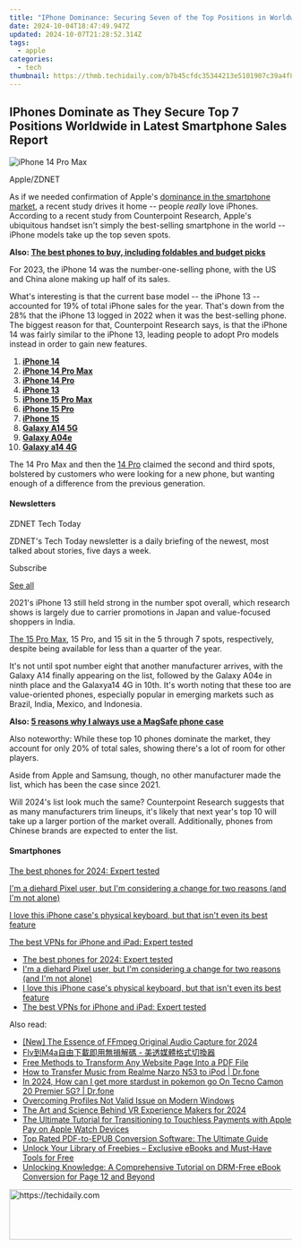 ```yaml
---
title: "IPhone Dominance: Securing Seven of the Top Positions in Worldwide Smartphone Market Share - Insights by ZDNet"
date: 2024-10-04T18:47:49.947Z
updated: 2024-10-07T21:28:52.314Z
tags:
  - apple
categories:
  - tech
thumbnail: https://thmb.techidaily.com/b7b45cfdc35344213e5101907c39a4f8622c548d37868126691840befd4a8d38.jpg
---
```


## IPhones Dominate as They Secure Top 7 Positions Worldwide in Latest Smartphone Sales Report

![iPhone 14 Pro Max](https://www.zdnet.com/a/img/resize/4b4a2d6533f9890256c62e127aeaaa0688369426/2023/07/26/6c60b6f9-7a65-437f-a734-2f1682fd5a88/apple-iphone-14-pro-max.jpg?auto=webp&width=1280)

Apple/ZDNET

As if we needed confirmation of Apple's [dominance in the smartphone market](https://www.zdnet.com/article/apple-takes-back-top-spot-in-smartphone-market-thanks-to-iphone-13/), a recent study drives it home -- people _really_ love iPhones. According to a recent study from Counterpoint Research, Apple's ubiquitous handset isn't simply the best-selling smartphone in the world -- iPhone models take up the top seven spots.

**Also: [The best phones to buy, including foldables and budget picks](https://www.zdnet.com/article/best-phone/)**

For 2023, the iPhone 14 was the number-one-selling phone, with the US and China alone making up half of its sales. 

What's interesting is that the current base model -- the iPhone 13 -- accounted for 19% of total iPhone sales for the year. That's down from the 28% that the iPhone 13 logged in 2022 when it was the best-selling phone. The biggest reason for that, Counterpoint Research says, is that the iPhone 14 was fairly similar to the iPhone 13, leading people to adopt Pro models instead in order to gain new features. 

1. **[iPhone 14](https://apple.sjv.io/c/159047/435031/7613?&sharedid=zdnet&partnerpropertyid=1980086&u=https%3A%2F%2Fwww.apple.com%2Fshop%2Fbuy-iphone%2Fiphone-14&subId1=zd-%5F%5FCOM%5FCLICK%5FID%5F%5F-dtp)**
2. **[iPhone 14 Pro Max](https://shop-links.co/link/?url=https%3A%2F%2Fwww.bestbuy.com%2Fsite%2Fapple-iphone-14-pro-128gb-space-black-verizon%2F6487386.p%3FskuId%3D6487386&publisher_slug=itechdaily19598&exclusive=1)**
3. **[iPhone 14 Pro](https://shop-links.co/link/?url=https%3A%2F%2Fwww.bestbuy.com%2Fsite%2Fapple-iphone-14-pro-128gb-space-black-verizon%2F6487386.p%3FskuId%3D6487386&publisher_slug=itechdaily19598&exclusive=1)**
4. **[iPhone 13](https://apple.sjv.io/c/159047/435031/7613?&sharedid=zdnet&partnerpropertyid=1980086&u=https%3A%2F%2Fwww.apple.com%2Fshop%2Fbuy-iphone%2Fiphone-13&subId1=zd-%5F%5FCOM%5FCLICK%5FID%5F%5F-dtp)**
5. **[iPhone 15 Pro Max](https://apple.sjv.io/c/159047/435031/7613?&sharedid=zdnet&partnerpropertyid=1980086&u=https%3A%2F%2Fwww.apple.com%2Fshop%2Fbuy-iphone%2Fiphone-15-pro&subId1=zd-%5F%5FCOM%5FCLICK%5FID%5F%5F-dtp)**
6. **[iPhone 15 Pro](https://apple.sjv.io/c/159047/435031/7613?&sharedid=zdnet&partnerpropertyid=1980086&u=https%3A%2F%2Fwww.apple.com%2Fshop%2Fbuy-iphone%2Fiphone-15-pro&subId1=zd-%5F%5FCOM%5FCLICK%5FID%5F%5F-dtp)**
7. **[iPhone 15](https://apple.sjv.io/c/159047/435031/7613?&sharedid=zdnet&partnerpropertyid=1980086&u=https%3A%2F%2Fwww.apple.com%2Fiphone-15%2F&subId1=zd-%5F%5FCOM%5FCLICK%5FID%5F%5F-dtp)**
8. **[Galaxy A14 5G](https://shop-links.co/link/?url=https%3A%2F%2Fwww.samsung.com%2Fus%2Fmobile%2Fphones%2Fgalaxy-a%2Fgalaxy-a14-5g-64gb-unlocked-sm-a146uzkdxaa%2F&publisher_slug=itechdaily19598&exclusive=1)**
9. **[Galaxy A04e](https://buy.geni.us/Proxy.ashx?TSID=368250&GR%5FURL=https%3A%2F%2Fwww.amazon.com%2FSAMSUNG-SM-A042M-DS-Unlocked-International%2Fdp%2FB0BLZPQ5QG%3Fth%3D1%26tag%3Dzd-buy-button-20%26ascsubtag%3D%5F%5FCOM%5FCLICK%5FID%5F%5F%7C1128969c-529d-40e6-b3f5-8fd799324c4f%7Cdtp&dtb=1)**
10. **[Galaxy a14 4G](https://buy.geni.us/Proxy.ashx?TSID=368250&GR%5FURL=https%3A%2F%2Fwww.amazon.com%2FSAMSUNG-A14-Unlocked-Worldwide-T-Mobile%2Fdp%2FB0BXVKVR98%3Ftag%3Dzd-buy-button-20%26ascsubtag%3D%5F%5FCOM%5FCLICK%5FID%5F%5F%7C1128969c-529d-40e6-b3f5-8fd799324c4f%7Cdtp&dtb=1)**

The 14 Pro Max and then the [14 Pro](https://www.zdnet.com/article/iphone-14-review/) claimed the second and third spots, bolstered by customers who were looking for a new phone, but wanting enough of a difference from the previous generation.

#### Newsletters

ZDNET Tech Today

ZDNET's Tech Today newsletter is a daily briefing of the newest, most talked about stories, five days a week.

 Subscribe

[See all](https://www.zdnet.com/newsletters/)

2021's iPhone 13 still held strong in the number spot overall, which research shows is largely due to carrier promotions in Japan and value-focused shoppers in India.

[The 15 Pro Max](https://www.zdnet.com/article/iphone-15-plus-review/), 15 Pro, and 15 sit in the 5 through 7 spots, respectively, despite being available for less than a quarter of the year.

It's not until spot number eight that another manufacturer arrives, with the Galaxy A14 finally appearing on the list, followed by the Galaxy A04e in ninth place and the Galaxya14 4G in 10th. It's worth noting that these too are value-oriented phones, especially popular in emerging markets such as Brazil, India, Mexico, and Indonesia.

**Also: [5 reasons why I always use a MagSafe phone case](https://www.zdnet.com/article/five-reasons-you-should-be-using-a-magsafe-case/)**

Also noteworthy: While these top 10 phones dominate the market, they account for only 20% of total sales, showing there's a lot of room for other players.

Aside from Apple and Samsung, though, no other manufacturer made the list, which has been the case since 2021\. 

Will 2024's list look much the same? Counterpoint Research suggests that as many manufacturers trim lineups, it's likely that next year's top 10 will take up a larger portion of the market overall. Additionally, phones from Chinese brands are expected to enter the list.

#### Smartphones

[The best phones for 2024: Expert tested](https://www.zdnet.com/article/best-phone/ "The best phones for 2024: Expert tested")

[I'm a diehard Pixel user, but I'm considering a change for two reasons (and I'm not alone)](https://www.zdnet.com/article/im-a-diehard-pixel-user-but-im-considering-a-change-for-two-reasons-and-im-not-alone/ "I'm a diehard Pixel user, but I'm considering a change for two reasons (and I'm not alone)")

[I love this iPhone case's physical keyboard, but that isn't even its best feature](https://www.zdnet.com/article/i-love-this-iphone-cases-physical-keyboard-but-that-isnt-even-its-best-feature/ "I love this iPhone case's physical keyboard, but that isn't even its best feature")

[The best VPNs for iPhone and iPad: Expert tested](https://www.zdnet.com/article/best-iphone-vpn/ "The best VPNs for iPhone and iPad: Expert tested")

* [The best phones for 2024: Expert tested](https://www.zdnet.com/article/best-phone/ "The best phones for 2024: Expert tested")
* [I'm a diehard Pixel user, but I'm considering a change for two reasons (and I'm not alone)](https://www.zdnet.com/article/im-a-diehard-pixel-user-but-im-considering-a-change-for-two-reasons-and-im-not-alone/ "I'm a diehard Pixel user, but I'm considering a change for two reasons (and I'm not alone)")
* [I love this iPhone case's physical keyboard, but that isn't even its best feature](https://www.zdnet.com/article/i-love-this-iphone-cases-physical-keyboard-but-that-isnt-even-its-best-feature/ "I love this iPhone case's physical keyboard, but that isn't even its best feature")
* [The best VPNs for iPhone and iPad: Expert tested](https://www.zdnet.com/article/best-iphone-vpn/ "The best VPNs for iPhone and iPad: Expert tested")

<ins class="adsbygoogle"
     style="display:block"
     data-ad-format="autorelaxed"
     data-ad-client="ca-pub-7571918770474297"
     data-ad-slot="1223367746"></ins>

<ins class="adsbygoogle"
     style="display:block"
     data-ad-client="ca-pub-7571918770474297"
     data-ad-slot="8358498916"
     data-ad-format="auto"
     data-full-width-responsive="true"></ins>

<span class="atpl-alsoreadstyle">Also read:</span>
<div><ul>
<li><a href="https://fox-hovers.techidaily.com/new-the-essence-of-ffmpeg-original-audio-capture-for-2024/"><u>[New] The Essence of FFmpeg Original Audio Capture for 2024</u></a></li>
<li><a href="https://some-knowledge.techidaily.com/flvm4a/"><u>Flv到M4a自由下載即用無損解碼 - 美透媒體格式切換器</u></a></li>
<li><a href="https://technical-tips.techidaily.com/free-methods-to-transform-any-website-page-into-a-pdf-file/"><u>Free Methods to Transform Any Website Page Into a PDF File</u></a></li>
<li><a href="https://android-transfer.techidaily.com/how-to-transfer-music-from-realme-narzo-n53-to-ipod-drfone-by-drfone-transfer-from-android-transfer-from-android/"><u>How to Transfer Music from Realme Narzo N53 to iPod | Dr.fone</u></a></li>
<li><a href="https://android-pokemon-go.techidaily.com/in-2024-how-can-i-get-more-stardust-in-pokemon-go-on-tecno-camon-20-premier-5g-drfone-by-drfone-virtual-android/"><u>In 2024, How can I get more stardust in pokemon go On Tecno Camon 20 Premier 5G? | Dr.fone</u></a></li>
<li><a href="https://win11-tips.techidaily.com/overcoming-profiles-not-valid-issue-on-modern-windows/"><u>Overcoming Profiles Not Valid Issue on Modern Windows</u></a></li>
<li><a href="https://some-guidance.techidaily.com/the-art-and-science-behind-vr-experience-makers-for-2024/"><u>The Art and Science Behind VR Experience Makers for 2024</u></a></li>
<li><a href="https://tech-renaissance.techidaily.com/the-ultimate-tutorial-for-transitioning-to-touchless-payments-with-apple-pay-on-apple-watch-devices/"><u>The Ultimate Tutorial for Transitioning to Touchless Payments with Apple Pay on Apple Watch Devices</u></a></li>
<li><a href="https://technical-tips.techidaily.com/top-rated-pdf-to-epub-conversion-software-the-ultimate-guide/"><u>Top Rated PDF-to-EPUB Conversion Software: The Ultimate Guide</u></a></li>
<li><a href="https://technical-tips.techidaily.com/unlock-your-library-of-freebies-exclusive-ebooks-and-must-have-tools-for-free/"><u>Unlock Your Library of Freebies – Exclusive eBooks and Must-Have Tools for Free</u></a></li>
<li><a href="https://technical-tips.techidaily.com/unlocking-knowledge-a-comprehensive-tutorial-on-drm-free-ebook-conversion-for-page-12-and-beyond/"><u>Unlocking Knowledge: A Comprehensive Tutorial on DRM-Free eBook Conversion for Page 12 and Beyond</u></a></li>
</ul></div>

<!-- affiliate ads begin -->
<a href="https://appsumo.8odi.net/c/5597632/2137378/7443" target="_top" id="2137378">
  <img src="//a.impactradius-go.com/display-ad/7443-2137378" border="0" alt="https://techidaily.com" width="600" height="90"/>
</a>
<img height="0" width="0" src="https://appsumo.8odi.net/i/5597632/2137378/7443" style="position:absolute;visibility:hidden;" border="0" />
<!-- affiliate ads end -->

